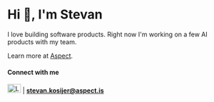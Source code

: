 <h1>Hi 👋, I'm Stevan</h1>
<p>I love building software products. Right now I'm working on a few AI products with my team. </p>
<p>Learn more at <a href="https://www.aspect.is" target="_blank" rel="noopener noreferrer">Aspect</a>.</p>

<h4>Connect with me</h4>
<p>
  <a href="https://linkedin.com/in/stkosijer" target="_blank"><img src="https://raw.githubusercontent.com/rahuldkjain/github-profile-readme-generator/master/src/images/icons/Social/linked-in-alt.svg" alt="LinkedIn" height="20" width="30" /></a> | 
  <strong><a href="mailto:stevan.kosijer@aspect.is">stevan.kosijer@aspect.is</a></strong>
</p>
